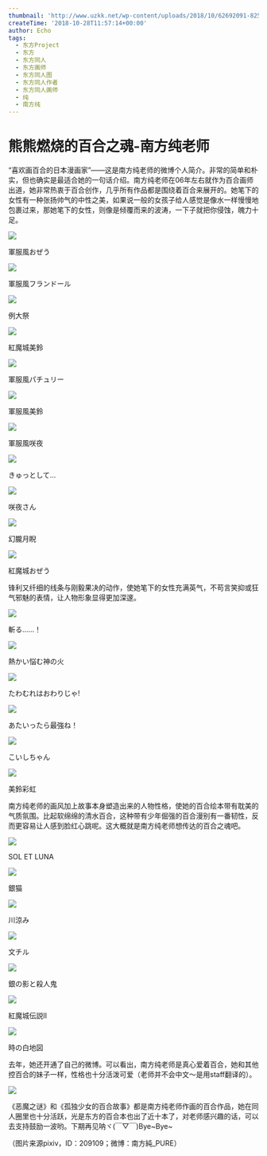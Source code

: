 ```yaml
---
thumbnail: 'http://www.uzkk.net/wp-content/uploads/2018/10/62692091-825x510.png'
createTime: '2018-10-28T11:57:14+00:00'
author: Echo
tags:
  - 东方Project
  - 东方
  - 东方同人
  - 东方画师
  - 东方同人图
  - 东方同人作者
  - 东方同人画师
  - 纯
  - 南方纯
---
```


# 熊熊燃烧的百合之魂-南方纯老师

“喜欢画百合的日本漫画家”——这是南方纯老师的微博个人简介。非常的简单和朴实，但也确实是最适合她的一句话介绍。南方纯老师在06年左右就作为百合画师出道，她非常热衷于百合创作，几乎所有作品都是围绕着百合来展开的。她笔下的女性有一种张扬帅气的中性之美，如果说一般的女孩子给人感觉是像水一样慢慢地包裹过来，那她笔下的女性，则像是倾覆而来的波涛，一下子就把你侵蚀，魄力十足。

![](http://www.uzkk.net/wp-content/uploads/2018/10/34736972_p0.jpg)

軍服風おぜう

![](http://www.uzkk.net/wp-content/uploads/2018/10/59462308_p0.png)

軍服風フランドール

![](http://www.uzkk.net/wp-content/uploads/2018/10/62692091-1024x811.png)

例大祭

![](http://www.uzkk.net/wp-content/uploads/2018/10/58340947_p0.png)

紅魔城美鈴

![](http://www.uzkk.net/wp-content/uploads/2018/10/68507677_p0.png)

軍服風パチュリー

![](http://www.uzkk.net/wp-content/uploads/2018/10/62939224_p0.png)

軍服風美鈴

![](http://www.uzkk.net/wp-content/uploads/2018/10/軍服風咲夜.jpg)

軍服風咲夜

![](http://www.uzkk.net/wp-content/uploads/2018/10/65743620_p0.png)

きゅっとして…

![](http://www.uzkk.net/wp-content/uploads/2018/10/60570139_p0.png)

咲夜さん

![](http://www.uzkk.net/wp-content/uploads/2018/10/29076853_p0.jpg)

幻朧月睨

![](http://www.uzkk.net/wp-content/uploads/2018/10/40530140_p0.jpg)

紅魔城おぜう

锋利又纤细的线条与刚毅果决的动作，使她笔下的女性充满英气，不苟言笑抑或狂气邪魅的表情，让人物形象显得更加深邃。

![](http://www.uzkk.net/wp-content/uploads/2018/10/24442883_p0.jpg)

斬る……！

![](http://www.uzkk.net/wp-content/uploads/2018/10/24523788_p0-1024x978.jpg)

熱かい悩む神の火

![](http://www.uzkk.net/wp-content/uploads/2018/10/24771299_p0.jpg)

たわむれはおわりじゃ!

![](http://www.uzkk.net/wp-content/uploads/2018/10/27635761_p0.jpg)

あたいったら最強ね！

![](http://www.uzkk.net/wp-content/uploads/2018/10/32844844_p0.jpg)

こいしちゃん

![](http://www.uzkk.net/wp-content/uploads/2018/10/37688983_p0.jpg)

美鈴彩虹

南方纯老师的画风加上故事本身塑造出来的人物性格，使她的百合绘本带有耽美的气质氛围。比起软绵绵的清水百合，这种带有少年倔强的百合漫别有一番韧性，反而更容易让人感到脸红心跳呢。这大概就是南方纯老师想传达的百合之魂吧。

![](http://www.uzkk.net/wp-content/uploads/2018/10/60472046_p0-1024x622.png)

SOL ET LUNA

![](http://www.uzkk.net/wp-content/uploads/2018/10/23661911_p0-1024x728.jpg)

銀猫

![](http://www.uzkk.net/wp-content/uploads/2018/10/23002105_p0.jpg)

川涼み

![](http://www.uzkk.net/wp-content/uploads/2018/10/64847036_p0-750x1024.png)

文チル

![](http://www.uzkk.net/wp-content/uploads/2018/10/20636701_p0.jpg)

銀の影と殺人鬼

![](http://www.uzkk.net/wp-content/uploads/2018/10/20851936_p0-732x1024.jpg)

紅魔城伝説II

![](http://www.uzkk.net/wp-content/uploads/2018/10/28904448_p0.jpg)

時の白地図

去年，她还开通了自己的微博。可以看出，南方纯老师是真心爱着百合，她和其他控百合的妹子一样，性格也十分活泼可爱（老师并不会中文～是用staff翻译的）。

![](http://www.uzkk.net/wp-content/uploads/2018/10/QQ截图20180723143035.png)

《恶魔之谜》和《孤独少女的百合故事》都是南方纯老师作画的百合作品，她在同人圈里也十分活跃，光是东方的百合本也出了近十本了，对老师感兴趣的话，可以去支持鼓励一波哟。下期再见呐ヾ(￣▽￣)Bye~Bye~

（图片来源pixiv，ID：209109；微博：南方純_PURE）
